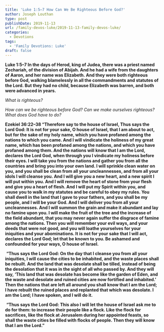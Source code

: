 ```yaml
---
title: 'Luke 1:5–7 How Can We Be Righteous Before God?'
author: Joseph Louthan
type: post
publishDate: 2019-11-13
url: /family-devos-luke/2019-11-13-family-devos-luke/
categories:
  - Devotions
tags:
  - 'Family Devotions: Luke'
draft: false
---
```

**Luke 1:5–7 In the days of Herod, king of Judea, there was a priest named Zechariah, of the division of Abijah. And he had a wife from the daughters of Aaron, and her name was Elizabeth. And they were both righteous before God, walking blamelessly in all the commandments and statutes of the Lord. But they had no child, because Elizabeth was barren, and both were advanced in years.**

*What is righteous?*

*How can we be righteous before God? Can we make ourselves righteous? What does God have to do?*

**Ezekiel 36:22–38 “Therefore say to the house of Israel, Thus says the Lord God: It is not for your sake, O house of Israel, that I am about to act, but for the sake of my holy name, which you have profaned among the nations to which you came. And I will vindicate the holiness of my great name, which has been profaned among the nations, and which you have profaned among them. And the nations will know that I am the Lord, declares the Lord God, when through you I vindicate my holiness before their eyes. I will take you from the nations and gather you from all the countries and bring you into your own land. I will sprinkle clean water on you, and you shall be clean from all your uncleannesses, and from all your idols I will cleanse you. And I will give you a new heart, and a new spirit I will put within you. And I will remove the heart of stone from your flesh and give you a heart of flesh. And I will put my Spirit within you, and cause you to walk in my statutes and be careful to obey my rules. You shall dwell in the land that I gave to your fathers, and you shall be my people, and I will be your God. And I will deliver you from all your uncleannesses. And I will summon the grain and make it abundant and lay no famine upon you. I will make the fruit of the tree and the increase of the field abundant, that you may never again suffer the disgrace of famine among the nations. Then you will remember your evil ways, and your deeds that were not good, and you will loathe yourselves for your iniquities and your abominations. It is not for your sake that I will act, declares the Lord God; let that be known to you. Be ashamed and confounded for your ways, O house of Israel.**  

​		**“Thus says the Lord God: On the day that I cleanse you from all your iniquities, I will cause the cities to be inhabited, and the waste places shall be rebuilt. And the land that was desolate shall be tilled, instead of being the desolation that it was in the sight of all who passed by. And they will say, ‘This land that was desolate has become like the garden of Eden, and the waste and desolate and ruined cities are now fortified and inhabited.’ Then the nations that are left all around you shall know that I am the Lord; I have rebuilt the ruined places and replanted that which was desolate. I am the Lord; I have spoken, and I will do it.**  

​		**“Thus says the Lord God: This also I will let the house of Israel ask me to do for them: to increase their people like a flock. Like the flock for sacrifices, like the flock at Jerusalem during her appointed feasts, so shall the waste cities be filled with flocks of people. Then they will know that I am the Lord.”** 